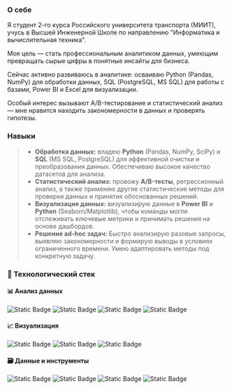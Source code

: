 ### О себе

Я студент 2-го курса Российского университета транспорта (МИИТ), 
учусь в Высшей Инженерной Школе по направлению "Информатика и вычислительная техника". 

Моя цель — стать профессиональным аналитиком данных, умеющим превращать сырые цифры в 
понятные инсайты для бизнеса. 

Сейчас активно развиваюсь в аналитике: осваиваю Python (Pandas, NumPy) для обработки данных, 
SQL (PostgreSQL, MS SQL) для работы с базами, Power BI и Excel для визуализации. 

Особый интерес вызывают A/B-тестирование и статистический анализ — мне нравится находить закономерности в данных и проверять гипотезы.
### Навыки
> - **Обработка данных:** владею **Python** (Pandas, NumPy, SciPy) и **SQL** (MS SQL, PostgreSQL) для эффективной очистки и преобразования данных. Обеспечиваю высокое качество датасетов для анализа.
> - **Статистический анализ:** провожу **A/B-тесты**, регрессионный анализ, а также применяю другие статистические методы для проверки данных и принятия обоснованных решений.
> - **Визуализация данных:** визуализирую данные в **Power BI** и **Python** (Seaborn/Matplotlib), чтобы команды могли отслеживать ключевые метрики и принимать решения на основе дашбордов.
> - **Решение ad-hoc задач:** Быстро анализирую разовые запросы, выявляю закономерности и формирую выводы в условиях ограниченного времени. Умею адаптировать методы под конкретную задачу.
### 🔧 Технологический стек

#### 📊 Анализ данных
![Static Badge](https://img.shields.io/badge/python-python?style=for-the-badge&logo=python&logoColor=white&color=%233776AB)
![Static Badge](https://img.shields.io/badge/pandas-python?style=for-the-badge&logo=pandas&logoColor=white&color=%23150458)
![Static Badge](https://img.shields.io/badge/numpy-numpy?style=for-the-badge&logo=numpy&logoColor=white&color=%23013243)
![Static Badge](https://img.shields.io/badge/scipy-scipy?style=for-the-badge&logo=scipy&logoColor=white&color=%238CAAE6)

#### 📈 Визуализация
![Static Badge](https://img.shields.io/badge/matplotlib-matplotlib?style=for-the-badge&color=%23447099&logo=matplotlib&logoColor=white)
![Static Badge](https://img.shields.io/badge/seaborn-seaborn?style=for-the-badge&color=%234B1E78)
![Static Badge](https://img.shields.io/badge/power_bi-power_bi?style=for-the-badge&color=%23ECD53F&logo=powerbi&logoColor=black)

#### 🗃️ Данные и инструменты
![Static Badge](https://img.shields.io/badge/postgresql-postgresql?style=for-the-badge&logo=postgresql&logoColor=white&color=%234169E1)
![Static Badge](https://img.shields.io/badge/excel-excel?style=for-the-badge&logo=microsoftexcel&logoColor=white&color=%23217346)
![Static Badge](https://img.shields.io/badge/jupyter-jupyter?style=for-the-badge&logo=jupyter&logoColor=white&color=%23F37626)
![Static Badge](https://img.shields.io/badge/MS_SQL-CC2927?style=for-the-badge&logo=microsoftsqlserver&logoColor=white)
